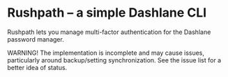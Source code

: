 # Rushpath – a simple Dashlane CLI

Rushpath lets you manage multi-factor authentication for the Dashlane
password manager.

WARNING! The implementation is incomplete and may cause issues, particularly
around backup/setting synchronization. See the issue list for a better idea
of status.
